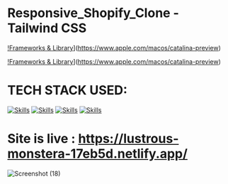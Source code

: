 # Responsive_Shopify_Clone - Tailwind CSS


[!Frameworks & Library](https://img.shields.io/badge/shopify-8DB543?style=for-the-badge&logo=Shopify&logoColor=white)](https://www.apple.com/macos/catalina-preview)

[!Frameworks & Library](https://img.shields.io/badge/Netlify-00C7B7?style=for-the-badge&logo=netlify&logoColor=white)](https://www.apple.com/macos/catalina-preview)
# TECH STACK USED:
[![Skills](https://img.shields.io/badge/HTML5-E34F26?style=for-the-badge&logo=html5&logoColor=white)](https://www.apple.com/macos/catalina-preview)
[![Skills](https://img.shields.io/badge/CSS3-1572B6?style=for-the-badge&logo=css3&logoColor=white)](https://www.apple.com/macos/catalina-preview)
[![Skills](https://img.shields.io/badge/JavaScript-F7DF1E?style=for-the-badge&logo=javascript&logoColor=black)](https://www.apple.com/macos/catalina-preview)
[![Skills](	https://img.shields.io/badge/Tailwind_CSS-38B2AC?style=for-the-badge&logo=tailwind-css&logoColor=white)](https://www.apple.com/macos/catalina-preview)



# Site is live : https://lustrous-monstera-17eb5d.netlify.app/

![Screenshot (18)](https://user-images.githubusercontent.com/93249038/211704273-ff8d46d5-a250-4bb0-a6a8-2ee8efb9c5be.png)
